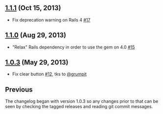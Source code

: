 ## [1.1.1](https://github.com/fgrehm/letter_opener_web/compare/v1.1.0...v1.1.1) (Oct 15, 2013)

  - Fix deprecation warning on Rails 4 [#17](https://github.com/fgrehm/letter_opener_web/pull/17)

## [1.1.0](https://github.com/fgrehm/letter_opener_web/compare/v1.0.3...v1.1.0) (Aug 29, 2013)

  - "Relax" Rails dependency in order to use the gem on 4.0 [#15](https://github.com/fgrehm/letter_opener_web/issues/15)

## [1.0.3](https://github.com/fgrehm/letter_opener_web/compare/v1.0.2...v1.0.3) (May 29, 2013)

  - Fix clear button [#12](https://github.com/fgrehm/letter_opener_web/issues/12), tks to [@grumpit](https://github.com/grumpit)

## Previous

The changelog began with version 1.0.3 so any changes prior to that
can be seen by checking the tagged releases and reading git commit
messages.
